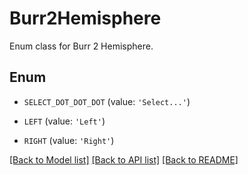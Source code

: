 # Burr2Hemisphere

Enum class for Burr 2 Hemisphere.

## Enum

* `SELECT_DOT_DOT_DOT` (value: `'Select...'`)

* `LEFT` (value: `'Left'`)

* `RIGHT` (value: `'Right'`)

[[Back to Model list]](../README.md#documentation-for-models) [[Back to API list]](../README.md#documentation-for-api-endpoints) [[Back to README]](../README.md)


